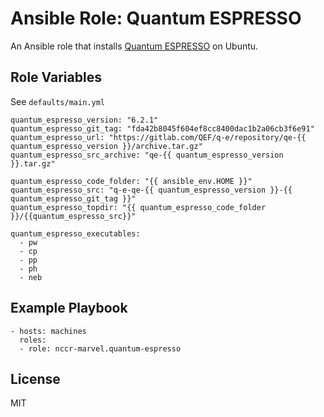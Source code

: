 # Ansible Role: Quantum ESPRESSO

An Ansible role that installs [Quantum ESPRESSO](quantum-espresso.org) on Ubuntu.

## Role Variables

See `defaults/main.yml`

    quantum_espresso_version: "6.2.1"
    quantum_espresso_git_tag: "fda42b8045f604ef8cc8400dac1b2a06cb3f6e91"
    quantum_espresso_url: "https://gitlab.com/QEF/q-e/repository/qe-{{ quantum_espresso_version }}/archive.tar.gz"
    quantum_espresso_src_archive: "qe-{{ quantum_espresso_version }}.tar.gz"

    quantum_espresso_code_folder: "{{ ansible_env.HOME }}"
    quantum_espresso_src: "q-e-qe-{{ quantum_espresso_version }}-{{ quantum_espresso_git_tag }}"
    quantum_espresso_topdir: "{{ quantum_espresso_code_folder }}/{{quantum_espresso_src}}"

    quantum_espresso_executables:
      - pw
      - cp
      - pp
      - ph
      - neb

## Example Playbook

    - hosts: machines
      roles:
      - role: nccr-marvel.quantum-espresso

## License

MIT
